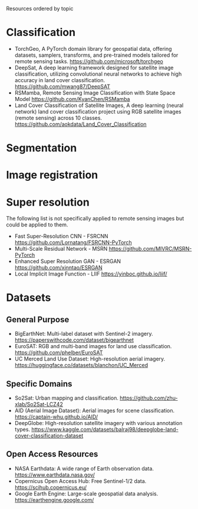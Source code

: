 Resources ordered by topic

# Classification
- TorchGeo, A PyTorch domain library for geospatial data, offering datasets, samplers, transforms, and pre-trained models tailored for remote sensing tasks. https://github.com/microsoft/torchgeo
- DeepSat, A deep learning framework designed for satellite image classification, utilizing convolutional neural networks to achieve high accuracy in land cover classification. https://github.com/mwang87/DeepSAT
- RSMamba, Remote Sensing Image Classification with State Space Model https://github.com/KyanChen/RSMamba
- Land Cover Classification of Satellite Images, A deep learning (neural network) land cover classification project using RGB satellite images (remote sensing) across 10 classes. https://github.com/aokdata/Land_Cover_Classification

# Segmentation

# Image registration

# Super resolution
The following list is not specifically applied to remote sensing images but could be applied to them.
- Fast Super-Resolution CNN - FSRCNN https://github.com/Lornatang/FSRCNN-PyTorch
- Multi-Scale Residual Network - MSRN https://github.com/MIVRC/MSRN-PyTorch
- Enhanced Super Resolution GAN - ESRGAN https://github.com/xinntao/ESRGAN
- Local Implicit Image Function - LIIF https://yinboc.github.io/liif/

# Datasets

## General Purpose
- BigEarthNet: Multi-label dataset with Sentinel-2 imagery. https://paperswithcode.com/dataset/bigearthnet
- EuroSAT: RGB and multi-band images for land use classification. https://github.com/phelber/EuroSAT
- UC Merced Land Use Dataset: High-resolution aerial imagery. https://huggingface.co/datasets/blanchon/UC_Merced

## Specific Domains

- So2Sat: Urban mapping and classification. https://github.com/zhu-xlab/So2Sat-LCZ42
- AID (Aerial Image Dataset): Aerial images for scene classification. https://captain-whu.github.io/AID/
- DeepGlobe: High-resolution satellite imagery with various annotation types. https://www.kaggle.com/datasets/balraj98/deepglobe-land-cover-classification-dataset

## Open Access Resources

- NASA Earthdata: A wide range of Earth observation data. https://www.earthdata.nasa.gov/ 
- Copernicus Open Access Hub: Free Sentinel-1/2 data. https://scihub.copernicus.eu/
- Google Earth Engine: Large-scale geospatial data analysis. https://earthengine.google.com/


